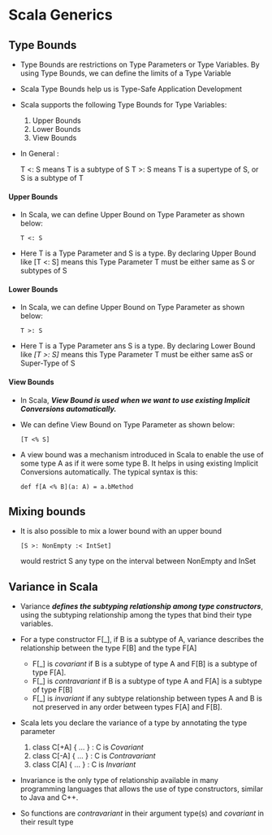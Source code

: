 # Scala Generics

## Type Bounds

* Type Bounds are restrictions on Type Parameters or Type Variables. By using Type Bounds, we can define the limits of a Type Variable
* Scala Type Bounds help us is Type-Safe Application Development
* Scala supports the following Type Bounds for Type Variables:

	1. Upper Bounds
	2. Lower Bounds
	3. View Bounds

* In General :

	T <: S means T is a subtype of S
	T >: S means T is a supertype of S, or   S is a subtype of T

#### Upper Bounds

* In Scala, we can define Upper Bound on Type Parameter as shown below:

	```
    T <: S
	```
	
* Here T is a Type Parameter and S is a type. By declaring Upper Bound like [T <: S] means this Type Parameter T must be either same as S or subtypes of S

#### Lower Bounds

* In Scala, we can define Upper Bound on Type Parameter as shown below:

	```
	T >: S
	```

* Here T is a Type Parameter ans S is a type. By declaring Lower Bound like *[T >: S]* means this Type Parameter T must be either same asS or Super-Type of S

#### View Bounds

* In Scala, ***View Bound is used when we want to use existing Implicit Conversions automatically.***
* We can define View Bound on Type Parameter as shown below:

	```
	[T <% S]
	```

* A view bound was a mechanism introduced in Scala to enable the use of some type A as if it were some type B. It helps in using existing Implicit Conversions automatically. The typical syntax is this:

	```
	def f[A <% B](a: A) = a.bMethod
	```

## Mixing bounds

* It is also possible to mix a lower bound with an upper bound

  ```
  [S >: NonEmpty :< IntSet]
  ```
 
  would restrict S  any type on the interval between  NonEmpty and InSet

## Variance in Scala

* Variance ***defines the subtyping relationship among type constructors***, using the subtyping relationship among the types that bind their type variables. 
* For a type constructor F[_], if B is a subtype of A, variance describes the relationship between the type F[B] and the type F[A]
  - F[_] is *covariant* if B is a subtype of type A and F[B] is a subtype of type F[A]. 
  - F[_] is *contravariant* if B is a subtype of type A and F[A] is a subtype of type F[B]
  - F[_] is *invariant* if any subtype relationship between types A and B is not preserved in any order between types F[A] and F[B].
* Scala lets you declare the variance of a type by annotating the type parameter

	1. class C[+A] { ... } : C is *Covariant*
	2. class C[-A] { ... } : C is *Contravariant*
	3. class C[A]  { ... } : C is *Invariant*
	
* Invariance is the only type of relationship available in many programming languages that allows the use of type constructors, similar to Java and C++.

* So functions are *contravariant* in their argument type(s) and *covariant* in their result type
